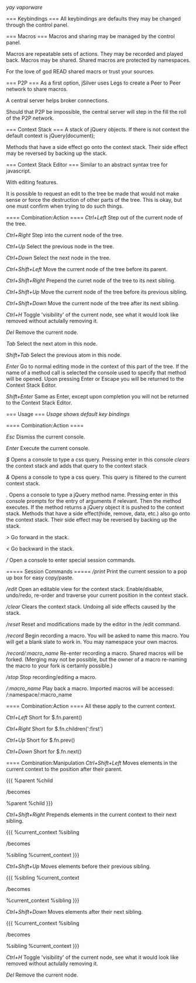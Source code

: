 _yay vaporware_

=== Keybindings ===
All keybindings are defaults they may be changed through the control panel.

=== Macros ===
Macros and sharing may be managed by the control panel.

Macros are repeatable sets of actions. They may be recorded and played back. Macros may be shared. Shared macros are protected by namespaces.

For the love of god READ shared macrs or trust your sources.

=== P2P ===
As a first option, jSilver uses Legs to create a Peer to Peer network to share macros.

A central server helps broker connections.

Should that P2P be impossible, the central server will step in the fill the roll of the P2P network.


=== Context Stack ===
A stack of jQuery objects. If there is not context the default context is jQuery(document);

Methods that have a side effect go onto the context stack. Their side effect may be reversed by backing up the stack.

=== Context Stack Editor ===
Similar to an abstract syntax tree for javascript.

With editing features.

It is possible to request an edit to the tree be made that would not make sense or force the destruction of other parts of the tree. This is okay, but one must confirm when trying to do such things.


==== Combination:Action ====
_Ctrl+Left_
Step out of the current node of the tree.

_Ctrl+Right_
Step into the current node of the tree.

_Ctrl+Up_
Select the previous node in the tree.

_Ctrl+Down_
Select the next node in the tree.

_Ctrl+Shift+Left_
Move the current node of the tree before its parent.

_Ctrl+Shift+Right_
Prepend the curret node of the tree to its next sibling.

_Ctrl+Shift+Up_
Move the current node of the tree before its previous sibling. 

_Ctrl+Shift+Down_
Move the current node of the tree after its next sibling.

_Ctrl+H_
Toggle 'visibility' of the current node, see what it would look like removed without actulally removing it.

_Del_
Remove the current node.

_Tab_
Select the next atom in this node.

_Shift+Tab_
Select the previous atom in this node.

_Enter_
Go to normal editing mode in the context of this part of the tree. If the name of a method call is selected the console used to specify that method will be opened. Upon pressing Enter or Escape you will be returned to the Context Stack Editor.

_Shift+Enter_
Same as Enter, except upon completion you will not be returned to the Context Stack Editor.

=== Usage ===
*Usage shows default key bindings*

==== Combination:Action ====

_Esc_
Dismiss the current console.

_Enter_
Execute the current console.

_$_ 
Opens a console to type a css query. Pressing enter in this console _clears_ the context stack and adds that query to the context stack

_&_
Opens a console to type a css query. This query is filtered to the current context stack.

_._
Opens a console to type a jQuery method name. Pressing enter in this console prompts for the entry of arguments if relevant. Then the method executes. If the method returns a jQuery object it is pushed to the context stack. Methods that have a side effect(hide, remove, data, etc.) also go onto the context stack. Their side effect may be reversed by backing up the stack.

_>_
Go forward in the stack.

_<_ 
Go backward in the stack.

_/_
Open a console to enter special session commands.

===== Session Commands =====
_/print_
Print the current session to a pop up box for easy copy/paste.

_/edit_
Open an editable view for the context stack. Enable/disable, undo/redo, re-order and traverse your current position in the context stack.

_/clear_
Clears the context stack. Undoing all side effects caused by the stack.

_/reset_
Reset and modifications made by the editor in the /edit command.

_/record_
Begin recording a macro. You will be asked to name this macro. You will get a blank slate to work in. You may namespace your own macros.

_/record/:macro_name_
Re-enter recording a macro. Shared macros will be forked. (Merging may not be possible, but the owner of a macro re-naming the macro to your fork is certainly possible.)

_/stop_
Stop recording/editing a macro.

_/:macro_name_
Play back a macro. Imported macros will be accessed: /:namespace/:macro_name

==== Combination:Action ====
All these apply to the current context.

_Ctrl+Left_
Short for $.fn.parent()

_Ctrl+Right_
Short for $.fn.children(':first')

_Ctrl+Up_
Short for $.fn.prev()

_Ctrl+Down_
Short for $.fn.next()


==== Combination:Manipulation
_Ctrl+Shift+Left_
Moves elements in the current context to the position after their parent.

{{{
  %parent
    %child
  
  /becomes
  
  %parent
  %child
}}}

_Ctrl+Shift+Right_
Prepends elements in the current context to their next sibling.

{{{
  %current_context
  %sibling
  
  /becomes
  
  %sibling
    %current_context
}}}

_Ctrl+Shift+Up_
Moves elements before their previous sibling.

{{{
  %sibling
  %current_context
  
  /becomes
  
  %current_context
  %sibling
}}}

_Ctrl+Shift+Down_
Moves elements after their next sibling.

{{{
  %current_context
  %sibling
  
  /becomes
  
  %sibling
  %current_context
}}}

_Ctrl+H_
Toggle 'visibility' of the current node, see what it would look like removed without actulally removing it.

_Del_
Remove the current node.
